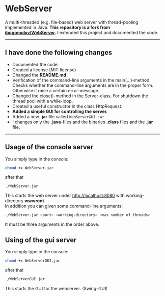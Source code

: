 # WebServer

A multi-threaded (e.g. file-based) web server with thread-pooling implemented in Java. **This repository is a fork from [ibogomolov/WebServer](https://github.com/ibogomolov/WebServer).**  I extended this project and documented the code.  

---

## I have done the following changes  

- Documented the code.  
- Created a license (MIT-license)  
- Changed the **README.md**  
- Verification of the command-line arguments in the main(...)-method. Checks whether the command-line arguments are in the proper form. Otherwise it raise a certain error-message.  
- Changed the close()-method in the Server-class. For shutdown the thread pool with a while-loop.  
- Created a useful constructor in the class HttpRequest.  
- **Added a simple GUI for controlling the server.**  
- Added a new **.jar** file called ```WebServerGUI.jar```  
- I changes only the **.java**-files and the binaries **.class** files and the **.jar** file.     

---

## Usage of the console server

You simply type in the console:  

```sh
chmod +x WebServer.jar
```
after that  

```sh
./WebServer.jar
```

This starts the web server under [http://localhost:8080](http://localhost:8080) with working-directory **wwwroot**.  
In addition you can given some command-line arguments:  

```sh
./WebServer.jar <port> <working-directory> <max number of threads>
```

It must be three arguments in the order above.  

## Using of the gui server  

You simply type in the console:  

```sh
chmod +x WebServerGUI.jar
```

after that  

```sh
./WebServerGUI.jar
```

This starts the GUI for the webserver. (Swing-GUI)  
